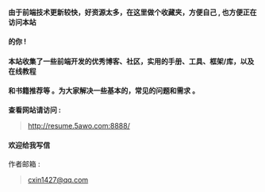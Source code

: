 #### 由于前端技术更新较快，好资源太多，在这里做个收藏夹，方便自己 , 也方便正在访问本站

#### 的你 !

#### 本站收集了一些前端开发的优秀博客、社区，实用的手册、工具、框架/库，以及在线教程

#### 和书籍推荐等 。为大家解决一些基本的，常见的问题和需求 。

**查看网站请访问 :** 

> http://resume.5awo.com:8888/



#### 欢迎给我写信

作者邮箱 : 

> cxin1427@qq.com